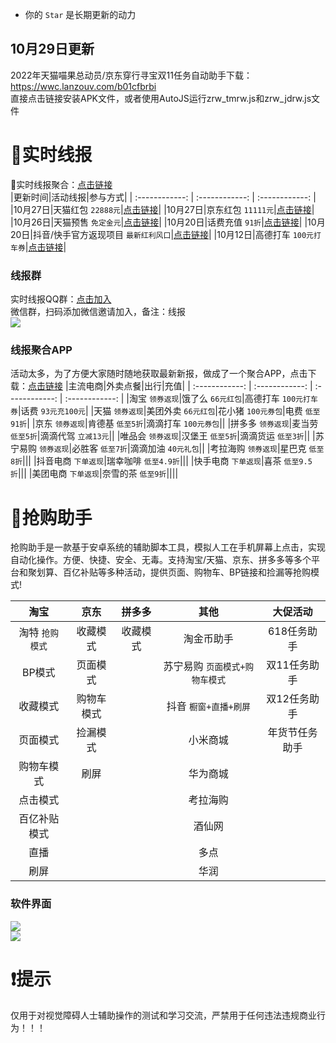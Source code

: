 - 你的 `Star` 是长期更新的动力

## 10月29日更新  
2022年天猫喵果总动员/京东穿行寻宝双11任务自动助手下载：https://wwc.lanzouv.com/b01cfbrbi  
直接点击链接安装APK文件，或者使用AutoJS运行zrw_tmrw.js和zrw_jdrw.js文件

# 🧧实时线报   
🧧实时线报聚合：[点击链接](https://wndh.net/u/)  
|更新时间|活动线报|参与方式|
| :------------: | :------------: | :------------: |
|10月27日|天猫红包 `22888元`|[点击链接](https://m.tb.cn/h.UeDBeDA)|
|10月27日|京东红包 `11111元`|[点击链接](https://u.jd.com/kKxsUR0)|
|10月26日|天猫预售 `免定金元`|[点击链接](https://m.tb.cn/h.UVwxTR)|
|10月20日|话费充值 `91折`|[点击链接](https://u.jd.com/kIQBS0B)|
|10月20日|抖音/快手官方返现项目 `最新红利风口`|[点击链接](https://sj.qq.com/appdetail/com.miaohui.xin)|
|10月12日|高德打车 `100元打车券`|[点击链接](https://cache.amap.com/activity/2020TaxiGetNew/index.html?gd_from=4k1Su5Z6RjQ&pid=mm_1391100045_2275350156_111487350042)|

### 线报群
实时线报QQ群：[点击加入](https://jq.qq.com/?_wv=1027&k=wXNzwxRL "点击加入")  
微信群，扫码添加微信邀请加入，备注：线报  
![](https://github.com/omxmo/xb/blob/main/wx.png)

### 线报聚合APP  
活动太多，为了方便大家随时随地获取最新新报，做成了一个聚合APP，点击下载：[点击链接](https://sj.qq.com/appdetail/com.miaohui.xin)
|主流电商|外卖点餐|出行|充值|
| :------------: | :------------: | :------------: | :------------: |
|淘宝 `领券返现`|饿了么 `66元红包`|高德打车 `100元打车券`|话费 `93元充100元`|
|天猫 `领券返现`|美团外卖 `66元红包`|花小猪 `100元券包`|电费 `低至91折`|
|京东 `领券返现`|肯德基 `低至5折`|滴滴打车 `100元券包`||
|拼多多 `领券返现`|麦当劳 `低至5折`|滴滴代驾 `立减13元`||
|唯品会 `领券返现`|汉堡王 `低至5折`|滴滴货运 `低至3折`||
|苏宁易购 `领券返现`|必胜客 `低至7折`|滴滴加油 `40元礼包`||
|考拉海购 `领券返现`|星巴克 `低至8折`|||
|抖音电商 `下单返现`|瑞幸咖啡 `低至4.9折`|||
|快手电商 `下单返现`|喜茶 `低至9.5折`|||
|美团电商 `下单返现`|奈雪的茶 `低至9折`||||

# 📱抢购助手    
抢购助手是一款基于安卓系统的辅助脚本工具，模拟人工在手机屏幕上点击，实现自动化操作。方便、快捷、安全、无毒。支持淘宝/天猫、京东、拼多多等多个平台和聚划算、百亿补贴等多种活动，提供页面、购物车、BP链接和捡漏等抢购模式!  

|淘宝|京东|拼多多|其他|大促活动|
| :------------: | :------------: | :------------: | :------------: | :------------: |
|淘特 `抢购模式`|收藏模式|收藏模式|淘金币助手|618任务助手|
|BP模式|页面模式||苏宁易购 `页面模式+购物车模式`|双11任务助手|
|收藏模式|购物车模式||抖音 `橱窗+直播+刷屏`|双12任务助手|
|页面模式|捡漏模式||小米商城|年货节任务助手|
|购物车模式|刷屏||华为商城||
|点击模式|||考拉海购||
|百亿补贴模式|||酒仙网||
|直播|||多点||
|刷屏|||华润||
   
### 软件界面  
![](https://github.com/omxmo/xb/blob/main/qg.png)  
![](https://github.com/omxmo/xb/blob/main/bp.png)  
  
# ❗提示   
仅用于对视觉障碍人士辅助操作的测试和学习交流，严禁用于任何违法违规商业行为！！！
